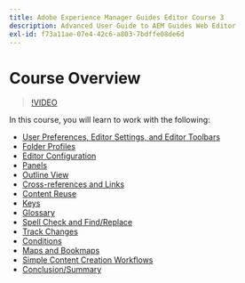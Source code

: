 ```yaml
---
title: Adobe Experience Manager Guides Editor Course 3
description: Advanced User Guide to AEM Guides Web Editor
exl-id: f73a11ae-07e4-42c6-a803-7bdffe08de6d
---
```

# Course Overview

>[!VIDEO](https://video.tv.adobe.com/v/342759)

In this course, you will learn to work with the following:

- [User Preferences, Editor Settings, and Editor Toolbars](user-settings-preferences-toolbars.md)
- [Folder Profiles](folder-profiles.md)
- [Editor Configuration](editor-configuration.md)
- [Panels](panels.md)
- [Outline View](outline-view.md)
- [Cross-references and Links](cross-references-and-links.md)
- [Content Reuse](content-reuse.md)
- [Keys](keys.md)
- [Glossary](glossary.md)
- [Spell Check and Find/Replace](spell-check.md)
- [Track Changes](track-changes.md)
- [Conditions](conditions.md)
- [Maps and Bookmaps](maps-and-bookmaps.md)
- [Simple Content Creation Workflows](simple-content-creation-workflows.md)
- [Conclusion/Summary](recap.md)
